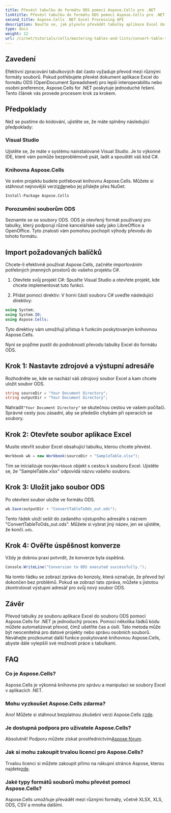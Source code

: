 ```yaml
---
title: Převést tabulku do formátu ODS pomocí Aspose.Cells pro .NET
linktitle: Převést tabulku do formátu ODS pomocí Aspose.Cells pro .NET
second_title: Aspose.Cells .NET Excel Processing API
description: Naučte se, jak plynule převádět tabulky aplikace Excel do formátu ODS pomocí Aspose.Cells for .NET. Tento průvodce krok za krokem.
type: docs
weight: 12
url: /cs/net/tutorials/cells/mastering-tables-and-lists/convert-table-to-ods-format/
---
```

## Zavedení

Efektivní zpracování tabulkových dat často vyžaduje převod mezi různými formáty souborů. Pokud potřebujete převést dokument aplikace Excel do formátu ODS (OpenDocument Spreadsheet) pro lepší interoperabilitu nebo osobní preference, Aspose.Cells for .NET poskytuje jednoduché řešení. Tento článek vás provede procesem krok za krokem.

## Předpoklady

Než se pustíme do kódování, ujistěte se, že máte splněny následující předpoklady:

### Visual Studio

Ujistěte se, že máte v systému nainstalované Visual Studio. Je to výkonné IDE, které vám pomůže bezproblémově psát, ladit a spouštět váš kód C#.

### Knihovna Aspose.Cells

 Ve svém projektu budete potřebovat knihovnu Aspose.Cells. Můžete si stáhnout nejnovější verzi[zde](https://releases.aspose.com/cells/net/)nebo jej přidejte přes NuGet:

```bash
Install-Package Aspose.Cells
```

### Porozumění souborům ODS

Seznamte se se soubory ODS. ODS je otevřený formát používaný pro tabulky, který podporují různé kancelářské sady jako LibreOffice a OpenOffice. Tyto znalosti vám pomohou pochopit výhody převodu do tohoto formátu.

## Import požadovaných balíčků

Chcete-li efektivně používat Aspose.Cells, začněte importováním potřebných jmenných prostorů do vašeho projektu C#.

1. Otevřete svůj projekt C#: Spusťte Visual Studio a otevřete projekt, kde chcete implementovat tuto funkci.

2. Přidat pomocí direktiv: V horní části souboru C# uveďte následující direktivy:

```csharp
using System;
using System.IO;
using Aspose.Cells;
```

Tyto direktivy vám umožňují přístup k funkcím poskytovaným knihovnou Aspose.Cells.

Nyní se pojďme pustit do podrobností převodu tabulky Excel do formátu ODS.

## Krok 1: Nastavte zdrojové a výstupní adresáře

Rozhodněte se, kde se nachází váš zdrojový soubor Excel a kam chcete uložit soubor ODS.

```csharp
string sourceDir = "Your Document Directory";
string outputDir = "Your Document Directory";
```

 Nahradit`"Your Document Directory"` se skutečnou cestou ve vašem počítači. Správné cesty jsou zásadní, aby se předešlo chybám při operacích se soubory.

## Krok 2: Otevřete soubor aplikace Excel

Musíte otevřít soubor Excel obsahující tabulku, kterou chcete převést.

```csharp
Workbook wb = new Workbook(sourceDir + "SampleTable.xlsx");
```

 Tím se inicializuje nový`Workbook` objekt s cestou k souboru Excel. Ujistěte se, že "SampleTable.xlsx" odpovídá názvu vašeho souboru.

## Krok 3: Uložit jako soubor ODS

Po otevření soubor uložte ve formátu ODS.

```csharp
wb.Save(outputDir + "ConvertTableToOds_out.ods");
```

 Tento řádek uloží sešit do zadaného výstupního adresáře s názvem "ConvertTableToOds_out.ods". Můžete si vybrat jiný název, jen se ujistěte, že končí`.ods`.

## Krok 4: Ověřte úspěšnost konverze

Vždy je dobrou praxí potvrdit, že konverze byla úspěšná.

```csharp
Console.WriteLine("Conversion to ODS executed successfully.");
```

Na tomto řádku se zobrazí zpráva do konzoly, která označuje, že převod byl dokončen bez problémů. Pokud se zobrazí tato zpráva, můžete s jistotou zkontrolovat výstupní adresář pro svůj nový soubor ODS.

## Závěr

Převod tabulky ze souboru aplikace Excel do souboru ODS pomocí Aspose.Cells for .NET je jednoduchý proces. Pomocí několika řádků kódu můžete automatizovat převod, čímž ušetříte čas a úsilí. Tato metoda může být neocenitelná pro datové projekty nebo správu osobních souborů. Neváhejte prozkoumat další funkce poskytované knihovnou Aspose.Cells, abyste dále vylepšili své možnosti práce s tabulkami.

## FAQ

### Co je Aspose.Cells?

Aspose.Cells je výkonná knihovna pro správu a manipulaci se soubory Excel v aplikacích .NET.

### Mohu vyzkoušet Aspose.Cells zdarma?

 Ano! Můžete si stáhnout bezplatnou zkušební verzi Aspose.Cells z[zde](https://releases.aspose.com/cells/net/).

### Je dostupná podpora pro uživatele Aspose.Cells?

 Absolutně! Podporu můžete získat prostřednictvím[Aspose fórum](https://forum.aspose.com/c/cells/9).

### Jak si mohu zakoupit trvalou licenci pro Aspose.Cells?

 Trvalou licenci si můžete zakoupit přímo na nákupní stránce Aspose, kterou najdete[zde](https://purchase.aspose.com/buy).

### Jaké typy formátů souborů mohu převést pomocí Aspose.Cells?

Aspose.Cells umožňuje převádět mezi různými formáty, včetně XLSX, XLS, ODS, CSV a mnoha dalšími.